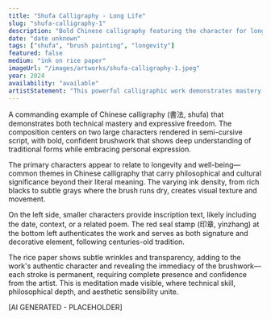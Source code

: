 ```yaml
---
title: "Shufa Calligraphy - Long Life"
slug: "shufa-calligraphy-1"
description: "Bold Chinese calligraphy featuring the character for longevity (長壽) executed in expressive brush strokes"
date: "date unknown"
tags: ["shufa", "brush painting", "longevity"]
featured: false
medium: "ink on rice paper"
imageUrl: "/images/artworks/shufa-calligraphy-1.jpeg"
year: 2024
availability: "available"
artistStatement: "This powerful calligraphic work demonstrates mastery of traditional Chinese brush techniques while expressing contemporary energy and confidence. The large characters for 'long life' (長壽) dominate the composition with bold, gestural strokes that convey vitality and strength. The smaller text on the left provides contextual information and the artist's seal anchors the composition with traditional authority. This work bridges classical Chinese calligraphic tradition with expressive, individualistic interpretation—the brush moves with decisive energy, creating dynamic variations in ink density and line weight that bring the ancient symbols to life. [AI GENERATED - PLACEHOLDER]"
---
```


A commanding example of Chinese calligraphy (書法, shufa) that demonstrates both technical mastery and expressive freedom. The composition centers on two large characters rendered in semi-cursive script, with bold, confident brushwork that shows deep understanding of traditional forms while embracing personal expression.

The primary characters appear to relate to longevity and well-being—common themes in Chinese calligraphy that carry philosophical and cultural significance beyond their literal meaning. The varying ink density, from rich blacks to subtle grays where the brush runs dry, creates visual texture and movement.

On the left side, smaller characters provide inscription text, likely including the date, context, or a related poem. The red seal stamp (印章, yinzhang) at the bottom left authenticates the work and serves as both signature and decorative element, following centuries-old tradition.

The rice paper shows subtle wrinkles and transparency, adding to the work's authentic character and revealing the immediacy of the brushwork—each stroke is permanent, requiring complete presence and confidence from the artist. This is meditation made visible, where technical skill, philosophical depth, and aesthetic sensibility unite.

[AI GENERATED - PLACEHOLDER]
